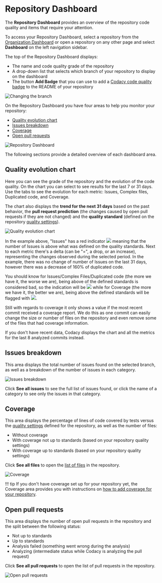 # Repository Dashboard

The **Repository Dashboard** provides an overview of the repository code quality and items that require your attention.

To access your Repository Dashboard, select a repository from the [Organization Dashboard](../organizations/organization-overview.md) or open a repository on any other page and select **Dashboard** on the left navigation sidebar.

The top of the Repository Dashboard displays:

-   The name and code quality grade of the repository
-   A drop-down list that selects which branch of your repository to display on the dashboard
-   The button **Add Badge** that you can use to add a [Codacy code quality badge](./badges.md) to the README of your repository

![Changing the branch](images/repository-dashboard-select-branch.png)

On the Repository Dashboard you have four areas to help you monitor your repository:

-   [Quality evolution chart](#quality-evolution-chart)
-   [Issues breakdown](#issues-breakdown)
-   [Coverage](#coverage)
-   [Open pull requests](#open-pull-requests)

![Repository Dashboard](images/repository-dashboard.png)

The following sections provide a detailed overview of each dashboard area.

## Quality evolution chart

Here you can see the grade of the repository and the evolution of the code quality. On the chart you can select to see results for the last 7 or 31 days. Use the tabs to see the evolution for each metric: Issues, Complex files, Duplicated code, and Coverage.

The chart also displays the **trend for the next 31 days** based on the past behavior, the **pull request prediction** (the changes caused by open pull requests if they are not changed) and the **quality standard** (defined on the repository [quality settings](quality-settings.md)).

![Quality evolution chart](images/repository-dashboard-quality-evolution.png)

In the example above, "Issues" has a red indicator ![](images/repository-dashboard-indicator-red.png) meaning that the number of Issues is above what was defined on the quality standards. Next to each metric there's a delta (can be "=", a drop, or an increase), representing the changes observed during the selected period. In the example, there was no change of number of Issues on the last 31 days, however there was a decrease of 160% of duplicated code.

You should know for Issues/Complex Files/Duplicated code (the more we have it, the worse we are), being above of the defined standards is considered bad, so the indication will be ![](images/repository-dashboard-indicator-red.png) while for Coverage (the more we have it, the better we are), being above the defined standards will be flagged with ![](images/repository-dashboard-indicator-green.png).

Still with regards to coverage it only shows a value if the most recent commit received a coverage report. We do this as one commit can easily change the size or number of files on the repository and even remove some of the files that had coverage information.

If you don't have recent data, Codacy displays the chart and all the metrics for the last 8 analyzed commits instead.

## Issues breakdown

This area displays the total number of issues found on the selected branch, as well as a breakdown of the number of issues in each category.

![Issues breakdown](images/repository-dashboard-issues-breakdown.png)

Click **See all issues** to see the full list of issues found, or click the name of a category to see only the issues in that category.

## Coverage

This area displays the percentage of lines of code covered by tests versus the [quality settings](quality-settings.md) defined for the repository, as well as the number of files:

-   Without coverage
-   With coverage not up to standards (based on your repository quality settings)
-   With coverage up to standards (based on your repository quality settings)

Click **See all files** to open the [list of files](files-view.md) in the repository.

![Coverage](images/repository-dashboard-coverage.png)

!!! tip
    If you don't have coverage set up for your repository yet, the Coverage area provides you with instructions on [how to add coverage for your repository](../coverage-reporter/adding-coverage-to-your-repository.md).

## Open pull requests

This area displays the number of open pull requests in the repository and the split between the following status:

-   Not up to standards
-   Up to standards
-   Analysis failed (something went wrong during the analysis)
-   Analyzing (intermediate status while Codacy is analyzing the pull request)

Click **See all pull requests** to open the list of pull requests in the repository.

![Open pull requests](images/repository-dashboard-open-pull-requests.png)
